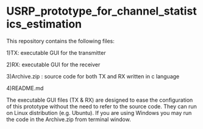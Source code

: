 # USRP_prototype_for_channel_statistics_estimation

This repository contains the following files:

1)TX: executable GUI for the transmitter

2)RX: executable GUI for the receiver

3)Archive.zip : source code for both TX and RX written in c language

4)README.md

The executable GUI files (TX & RX) are designed to ease the configuration of this prototype without the need to refer to the source code. They can run on Linux distribution (e.g. Ubuntu). If you are using Windows you may run the code in the Archive.zip from terminal window.

